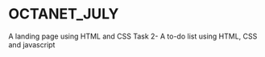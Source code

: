 # OCTANET_JULY
A landing page using HTML and CSS
Task 2- A to-do list using HTML, CSS and javascript 

